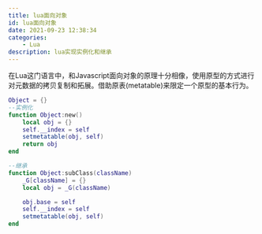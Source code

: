 ```yaml
---
title: lua面向对象
id: lua面向对象
date: 2021-09-23 12:38:34
categories:
    - Lua
description: lua实现实例化和继承
---
```


在Lua这门语言中，和Javascript面向对象的原理十分相像，使用原型的方式进行对元数据的拷贝复制和拓展。借助原表(metatable)来限定一个原型的基本行为。

```lua
Object = {}
--实例化
function Object:new()
    local obj = {}
    self.__index = self
    setmetatable(obj, self)
    return obj    
end

--继承
function Object:subClass(className)
    _G[className] = {}
    local obj = _G(className)

    obj.base = self
    self.__index = self
    setmetatable(obj, self)
end
```